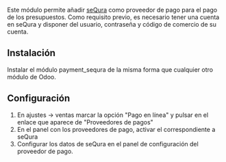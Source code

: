 Este módulo permite añadir [seQura](https://sequra.es) como proveedor de pago para el pago de los presupuestos. Como requisito previo, es necesario tener una cuenta en seQura y disponer del usuario, contraseña y código de comercio de su cuenta.

## Instalación

Instalar el módulo payment_sequra de la misma forma que cualquier otro módulo de Odoo.

## Configuración

1. En ajustes -> ventas marcar la opción "Pago en línea" y pulsar en el enlace que aparece de "Proveedores de pagos"
2. En el panel con los proveedores de pago, activar el correspondiente a seQura
3. Configurar los datos de seQura en el panel de configuración del proveedor de pago.
